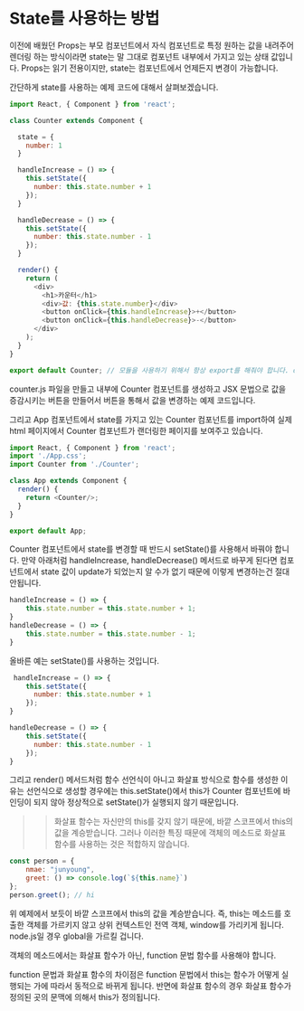# State를 사용하는 방법

이전에 배웠던 Props는 부모 컴포넌트에서 자식 컴포넌트로 특정 원하는 값을 내려주어 렌더링 하는 방식이라면 state는 말 그대로 컴포넌트 내부에서 가지고 있는 상태 값입니다. Props는 읽기 전용이지만, state는 컴포넌트에서 언제든지 변경이 가능합니다.

간단하게 state를 사용하는 예제 코드에 대해서 살펴보겠습니다.

```javascript
import React, { Component } from 'react';

class Counter extends Component {

  state = {
    number: 1
  }

  handleIncrease = () => {
    this.setState({
      number: this.state.number + 1
    });
  }

  handleDecrease = () => {
    this.setState({
      number: this.state.number - 1
    });
  }

  render() {
    return (
      <div>
        <h1>카운터</h1>
        <div>값: {this.state.number}</div>
        <button onClick={this.handleIncrease}>+</button>
        <button onClick={this.handleDecrease}>-</button>
      </div>
    );
  }
}

export default Counter; // 모듈을 사용하기 위해서 항상 export를 해줘야 합니다. default 키워드는 모듈안의 개체가 하나일 때 사용합니다.
```

counter.js 파일을 만들고 내부에 Counter 컴포넌트를 생성하고 JSX 문법으로 값을 증감시키는 버튼을 만들어서 버튼을 통해서 값을 변경하는 예제 코드입니다.

그리고 App 컴포넌트에서 state를 가지고 있는 Counter 컴포넌트를 import하여 실제 html 페이지에서 Counter 컴포넌트가 랜더링한 페이지를 보여주고 있습니다.

```javascript
import React, { Component } from 'react';
import './App.css';
import Counter from './Counter';

class App extends Component {
  render() {
    return <Counter/>;
  }
}

export default App;
```

Counter 컴포넌트에서 state를 변경할 때 반드시 setState()를 사용해서 바꿔야 합니다. 만약 아래처럼 handleIncrease, handleDecrease() 메서드로 바꾸게 된다면 컴포넌트에서 state 값이 update가 되었는지 알 수가 없기 때문에 이렇게 변경하는건 절대 안됩니다.

```javascript
handleIncrease = () => {
    this.state.number = this.state.number + 1;
}
handleDecrease = () => {
    this.state.number = this.state.number - 1;
}
```

올바른 예는 setState()를 사용하는 것입니다.

```javascript
 handleIncrease = () => {
    this.setState({
      number: this.state.number + 1
    });
}

handleDecrease = () => {
    this.setState({
      number: this.state.number - 1
    });
}
```

그리고 render() 메서드처럼 함수 선언식이 아니고 화살표 방식으로 함수를 생성한 이유는 선언식으로 생성할 경우에는 this.setState()에서 this가 Counter 컴포넌트에 바인딩이 되지 않아 정상적으로 setState()가 실행되지 않기 때문입니다. 

>> 화살표 함수는 자신만의 this를 갖지 않기 때문에, 바깥 스코프에서 this의 값을 계승받습니다. 그러나 이러한 특징 때문에 객체의 메소드로 화살표 함수를 사용하는 것은 적합하지 않습니다. 

```javascript
const person = {
    nmae: "junyoung",
    greet: () => console.log(`${this.name}`)
};
person.greet(); // hi
```

위 예제에서 보듯이 바깥 스코프에서 this의 값을 계승받습니다. 즉, this는 메소드를 호출한 객체를 가르키지 않고 상위 컨텍스트인 전역 객체, window를 가리키게 됩니다. node.js일 경우 global을 가르킬 겁니다.

객체의 메소드에서는 화살표 함수가 아닌, function 문법 함수를 사용해야 합니다.

function 문법과 화살표 함수의 차이점은 function 문법에서 this는 함수가 어떻게 실행되는 가에 따라서 동적으로 바뀌게 됩니다. 반면에 화살표 함수의 경우 화살표 함수가 정의된 곳의 문맥에 의해서 this가 정의됩니다.

